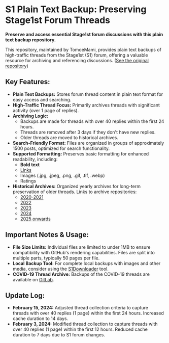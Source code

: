 # S1 Plain Text Backup: Preserving Stage1st Forum Threads

**Preserve and access essential Stage1st forum discussions with this plain text backup repository.**

This repository, maintained by TomoeMami, provides plain text backups of high-traffic threads from the Stage1st (S1) forum, offering a valuable resource for archiving and referencing discussions. ([See the original repository](https://github.com/TomoeMami/S1PlainTextBackup))

## Key Features:

*   **Plain Text Backups:** Stores forum thread content in plain text format for easy access and searching.
*   **High-Traffic Thread Focus:** Primarily archives threads with significant activity (over 1 page of replies).
*   **Archiving Logic:**
    *   Backups are made for threads with over 40 replies within the first 24 hours.
    *   Threads are removed after 3 days if they don't have new replies.
    *   Older threads are moved to historical archives.
*   **Search-Friendly Format:** Files are organized in groups of approximately 1500 posts, optimized for search functionality.
*   **Supported Formatting:** Preserves basic formatting for enhanced readability, including:
    *   **Bold text**
    *   [Links](example.com)
    *   Images (.jpg, .jpeg, .png, .gif, .tif, .webp)
    *   Ratings
*   **Historical Archives:** Organized yearly archives for long-term preservation of older threads. Links to archive repositories:
    *   [2020-2021](https://github.com/TomoeMami/S1PlainTextArchive2021)
    *   [2022](https://github.com/TomoeMami/S1PlainTextArchive2022)
    *   [2023](https://github.com/TomoeMami/S1PlainTextArchive2023)
    *   [2024](https://github.com/TomoeMami/S1PlainTextArchive2024)
    *   [2025 onwards](https://github.com/TomoeMami/S1PlainTextArchive2025)

## Important Notes & Usage:

*   **File Size Limits:** Individual files are limited to under 1MB to ensure compatibility with GitHub's rendering capabilities. Files are split into multiple parts, typically 50 pages per file.
*   **Local Backup Tool:** For complete local backups with images and other media, consider using the [S1Downloader](https://github.com/shuangluoxss/Stage1st-downloader) tool.
*   **COVID-19 Thread Archive:** Backups of the COVID-19 threads are available on [GitLab](https://gitlab.com/memory-s1/virus).

## Update Log:

*   **February 15, 2024:** Adjusted thread collection criteria to capture threads with over 40 replies (1 page) within the first 24 hours.  Increased cache duration to 14 days.
*   **February 3, 2024:** Modified thread collection to capture threads with over 40 replies (1 page) within the first 12 hours. Reduced cache duration to 7 days due to S1 forum changes.